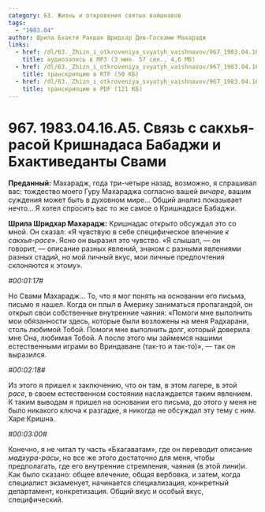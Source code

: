 ```yaml
---
category: 63. Жизнь и откровения святых вайшнавов
tags:
  - "1983.04"
author: Шрила Бхакти Ракшак Шридхар Дев-Госвами Махарадж
links:
  - href: /dl/63._Zhizn_i_otkroveniya_svyatyh_vaishnavov/967_1983.04.16.A5_SridharMj_Svjaz_s_sakhja-rasoj_Krishnadasa_Babadzhi_i_Bhaktivedanty_Svami.mp3
    title: аудиозапись в MP3 (3 мин. 57 сек., 4,6 МБ)
  - href: /dl/63._Zhizn_i_otkroveniya_svyatyh_vaishnavov/967_1983.04.16.A5_SridharMj_Svjaz_s_sakhja-rasoj_Krishnadasa_Babadzhi_i_Bhaktivedanty_Svami.rtf
    title: транскрипцию в RTF (50 КБ)
  - href: /dl/63._Zhizn_i_otkroveniya_svyatyh_vaishnavov/967_1983.04.16.A5_SridharMj_Svjaz_s_sakhja-rasoj_Krishnadasa_Babadzhi_i_Bhaktivedanty_Svami.pdf
    title: транскрипцию в PDF (121 КБ)
---
```


# 967. 1983.04.16.A5. Связь с сакхья-расой Кришнадаса Бабаджи и Бхактиведанты Свами

**Преданный:** Махарадж, года три-четыре назад, возможно, я спрашивал вас: тождество моего Гуру Махараджа согласно вашей *вичаре*, вашим суждения может быть в духовном мире… Общий анализ показывает нечто… Я хотел спросить вас то же самое о Кришнадасе Бабаджи.

**Шрила Шридхар Махарадж:** Кришнадас открыто обсуждал это со мной. Он сказал: «Я чувствую в себе специфическое влечение к *сакхья-расе*». Ясно он выразил это чувство. «Я слышал, — он говорит, — описание разных явлений, знаком с разными явлениями разных стадий, но мой личный вкус, мои личные предпочтения склоняются к этому».

*#00:01:17#*

Но Свами Махарадж… То, что я мог понять на основании его письма, письмо я нашел. Когда он плыл в Америку заниматься пропагандой, он открыл свои собственные внутренние чаяния: «Помоги мне выполнить мои обязанности здесь, которые были возложены на меня Радхарани, столь любимой Тобой. Помоги мне выполнить долг, который доверила мне Она, любимая Тобой. А после этого мы займемся нашими естественными играми во Вриндаване (так-то и так-то)», — так он выразился.

*#00:02:18#*

Из этого я пришел к заключению, что он там, в этом лагере, в этой *расе*, в своем естественном состоянии наслаждается таким явлением. К таким выводам я пришел на основании его письма, до этого у меня не было никакого ключа к разгадке, я никогда не обсуждал эту тему с ним. Харе Кришна.

*#00:03:00#*

Конечно, я не читал ту часть «Бхагаватам», где он переводит описание *мадхура-расы*, но все же этого достаточно для меня, чтобы предполагать, где его внутренние стремления, чаяния (в этой лини)и. Как было сказано: общее влечение, общая вербовка, и затем, когда специалист экзаменует, начинается специализация, конкретный департамент, конкретизация. Общий вкус и особый вкус, специфический.

